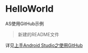 # HelloWorld
AS使用GitHub示例

> 新建的README文件

详见[上手Android Studio之使用GitHub](http://xiaoyaolml.github.io/2016/01/29/%E4%B8%8A%E6%89%8BAndroid%20Studio%E4%B9%8B%E4%BA%8C%28%E5%9F%BA%E6%9C%AC%E4%BD%BF%E7%94%A8%29/#%E4%BD%BF%E7%94%A8GitHub)
